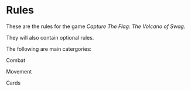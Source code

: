 Rules
=====
These are the rules for the game _Capture The Flag: The Volcano of Swag_.

They will also contain optional rules.

The following are main catergories:

Combat

Movement

Cards
